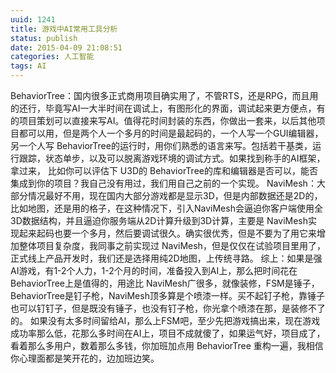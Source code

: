```yaml
---
uuid: 1241
title: 游戏中AI常用工具分析
status: publish
date: 2015-04-09 21:08:51
categories: 人工智能
tags: AI
---
```

BehaviorTree：国内很多正式商用项目确实用了，不管RTS，还是RPG，而且用的还行，毕竟写AI一大半时间在调试上，有图形化的界面，调试起来更方便点，有的项目策划可以直接来写AI。值得花时间封装的东西，你做出一套来，以后其他项目都可以用，但是两个人一个多月的时间是最起码的，一个人写一个GUI编辑器，另一个人写
BehaviorTree的运行时，用你们熟悉的语言来写。包括若干基类，运行跟踪，状态单步，以及可以脱离游戏环境的调试方式。如果找到称手的AI框架，拿过来， 比如你可以评估下 U3D的 BehaviorTree的库和编辑器是否可以，能否集成到你的项目？我自己没有用过，我们用自己之前的一个实现。
NaviMesh：大部分情况最好不用，现在国内大部分游戏都是显示3D，但是内部数据还是2D的，比如地图，还是用的格子，在这种情况下，引入NaviMesh会逼迫你客户端使用全3D数据结构，并且逼迫你服务端从2D计算升级到3D计算，主要是 NaviMesh实现起来起码也要一个多月，然后要调试很久。确实很优秀，但是不要为了用它来增加整体项目复杂度，我同事之前实现过
NaviMesh，但是仅仅在试验项目里用了，正式线上产品开发时，我们还是选择用纯2D地图，上传统寻路。  综上：如果是强AI游戏，有1-2个人力，1-2个月的时间，准备投入到AI上，那么把时间花在 BehaviorTree上是值得的，用途比
NaviMesh广很多，就像装修，FSM是锤子，BehaviorTree是钉子枪，NaviMesh顶多算是个喷漆一样。买不起钉子枪，靠锤子也可以钉钉子，但是既没有锤子，也没有钉子枪，你光拿个喷漆在那，是装修不了的。
如果没有太多时间留给AI，那么上FSM吧，至少先把游戏搞出来，现在游戏成功率那么低，花那么多时间在AI上，项目不成就傻了，如果运气好，项目成了，看着那么多用户，数着那么多钱，你加班加点用 BehaviorTree 重构一遍，我相信你心理面都是笑开花的，边加班边笑。

